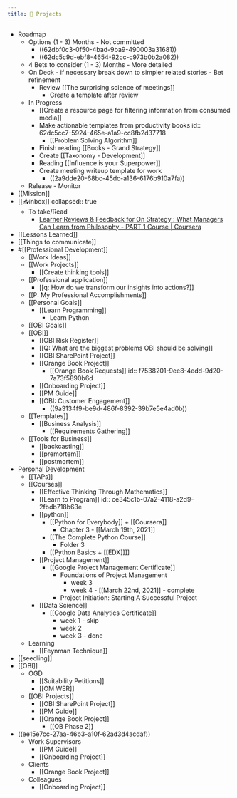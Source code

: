 ```yaml
---
title: 🚧 Projects
---
```


- Roadmap
	- Options (1 - 3) Months - Not committed
		- ((62dbf0c3-0f50-4bad-9ba9-490003a31681))
		- ((62dc5c9d-ebf8-4654-92cc-c973b0b2a082))
	- 4 Bets to consider (1 - 3) Months - More detailed
	- On Deck - if necessary break down to simpler related stories - Bet refinement
		- Review [[The surprising science of meetings]]
			- Create a template after review
	- In Progress
		- [[Create a resource page for filtering information from consumed media]]
		- Make actionable templates from productivity books
		  id:: 62dc5cc7-5924-465e-a1a9-cc8fb2d37718
			- [[Problem Solving Algorithm]]
		- Finish reading [[Books - Grand Strategy]]
		- Create [[Taxonomy - Development]]
		- Reading [[Influence is your Superpower]]
		- Create meeting writeup template for work
			- ((2a9dde20-68bc-45dc-a136-6176b910a7fa))
	- Release - Monitor
- [[Mission]]
- [[📥inbox]]
  collapsed:: true
	- To take/Read
		- [Learner Reviews & Feedback for On Strategy : What Managers Can Learn from Philosophy - PART 1 Course | Coursera](https://www.coursera.org/learn/management-philosophy/reviews)
- [[Lessons Learned]]
- [[Things to communicate]]
- #[[Professional Development]]
	- [[Work Ideas]]
	- [[Work Projects]]
		- [[Create thinking tools]]
	- [[Professional application]]
		- [[q: How do we transform our insights into actions?]]
	- [[P: My Professional Accomplishments]]
	- [[Personal Goals]]
		- [[Learn Programming]]
			- Learn Python
	- [[OBI Goals]]
	- [[OBI]]
		- [[OBI Risk Register]]
		- [[Q: What are the biggest problems OBI should be solving]]
		- [[OBI SharePoint Project]]
		- [[Orange Book Project]]
			- [[Orange Book Requests]]
			  id:: f7538201-9ee8-4edd-9d20-7a73f5890b6d
		- [[Onboarding Project]]
		- [[PM Guide]]
		- [[OBI: Customer Engagement]]
			- ((9a3134f9-be9d-486f-8392-39b7e5e4ad0b))
	- [[Templates]]
		- [[Business Analysis]]
			- [[Requirements Gathering]]
	- [[Tools for Business]]
		- [[backcasting]]
		- [[premortem]]
		- [[postmortem]]
- Personal Development
	- [[TAPs]]
	- [[Courses]]
		- [[Effective Thinking Through Mathematics]]
		- [[Learn to Program]]
		  id:: ce345c1b-07a2-4118-a2d9-2fbdb718b63e
		- [[python]]
			- [[Python for Everybody]] + [[Coursera]]
				- Chapter 3 - [[March 19th, 2021]]
			- [[The Complete Python Course]]
				- Folder 3
			- [[Python Basics + [[EDX]]]]
		- [[Project Management]]
			- [[Google Project Management Certificate]]
				- Foundations of Project Management
					- week 3
					- week 4 - [[March 22nd, 2021]] - complete
				- Project Initiation: Starting A Successful Project
		- [[Data Science]]
			- [[Google Data Analytics Certificate]]
				- week 1 - skip
				- week 2
				- week 3  - done
	- Learning
		- [[Feynman Technique]]
- [[seedling]]
- [[OBI]]
	- OGD
		- [[Suitability Petitions]]
		- [[OM WER]]
	- [[OBI Projects]]
		- [[OBI SharePoint Project]]
		- [[PM Guide]]
		- [[Orange Book Project]]
			- [[OB Phase 2]]
- ((ee15e7cc-27aa-46b3-a10f-62ad3d4acdaf))
	- Work Supervisors
		- [[PM Guide]]
		- [[Onboarding Project]]
	- Clients
		- [[Orange Book Project]]
	- Colleagues
		- [[Onboarding Project]]